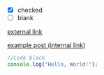 - [x] checked
- [ ] blank

[external link](https://example.com)

[example post (internal link)](/b/first-webauthn)

``` javascript
//Code block
console.log("Hello, World!");
```

